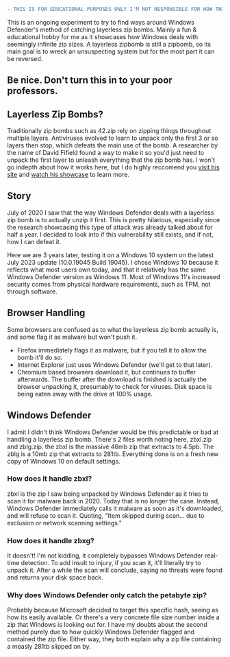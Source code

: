 ```diff
- THIS IS FOR EDUCATIONAL PURPOSES ONLY I'M NOT RESPONSIBLE FOR HOW THIS KNOWLEDGE IS USED
```
This is an ongoing experiment to try to find ways around Windows Defender's method of catching layerless zip bombs. Mainly a fun & educational hobby for me as it showcases how Windows deals with seemingly infinite zip sizes. A layerless zipbomb is still a zipbomb, so its main goal is to wreck an unsuspecting system but for the most part it can be reversed.

Be nice. Don't turn this in to your poor professors.
---
## Layerless Zip Bombs?

Traditionally zip bombs such as 42.zip rely on zipping things throughout multiple layers. Antiviruses evolved to learn to unpack only the first 3 or so layers then stop, which defeats the main use of the bomb. A researcher by the name of David Fifield found a way to make it so you'd just need to unpack the first layer to unleash everything that the zip bomb has. I won't go indepth about how it works here, but I do highly reccomend you [visit his site](https://www.bamsoftware.com/hacks/zipbomb/) and [watch his showcase](https://www.bamsoftware.com/talks/woot19-zipbomb/) to learn more.

## Story
July of 2020 I saw that the way Windows Defender deals with a layerless zip bomb is to actually unzip it first. This is pretty hilarious, especially since the research showcasing this type of attack was already talked about for half a year. I decided to look into if this vulnerability still exists, and if not, how I can defeat it.

Here we are 3 years later, testing it on a Windows 10 system on the latest July 2023 update (10.0.19045 Build 19045). I chose Windows 10 because it reflects what most users own today, and that it relatively has the same Windows Defender version as Windows 11. Most of Windows 11's increased security comes from physical hardware requirements, such as TPM, not through software.

## Browser Handling
Some browsers are confused as to what the layerless zip bomb actually is, and some flag it as malware but won't push it. 
- Firefox immediately flags it as malware, but if you tell it to allow the bomb it'll do so. 
- Internet Explorer just uses Windows Defender (we'll get to that later).
- Chromium based browsers download it, but continues to buffer afterwards. The buffer after the download is finished is actually the browser unpacking it, presumably to check for viruses. Disk space is being eaten away with the drive at 100% usage.

## Windows Defender

I admit I didn't think Windows Defender would be this predictable or bad at handling a layerless zip bomb. There's 2 files worth noting here, zbxl.zip and zblg.zip. the zbxl is the massive 46mb zip that extracts to 4.5pb. The zblg is a 10mb zip that extracts to 281tb. Everything done is on a fresh new copy of Windows 10 on default settings.

### How does it handle zbxl?

zbxl is the zip I saw being unpacked by Windows Defender as it tries to scan it for malware back in 2020. Today that is no longer the case. Instead, Windows Defender immediately calls it malware as soon as it's downloaded, and will refuse to scan it. Quoting, "Item skipped during scan... due to exclusion or network scanning settings."

### How does it handle zbxg? 

It doesn't! I'm not kidding, it completely bypasses Windows Defender real-time detection. To add insult to injury, if you scan it, it'll literally try to unpack it. After a while the scan will conclude, saying no threats were found and returns your disk space back. 

### Why does Windows Defender only catch the petabyte zip?

Probably because Microsoft decided to target this specific hash, seeing as how its easily available. Or there's a very concrete file size number inside a zip that Windows is looking out for. I have my doubts about the second method purely due to how quickly Windows Defender flagged and contained the zip file. Either way, they both explain why a zip file containing a measly 281tb slipped on by.
